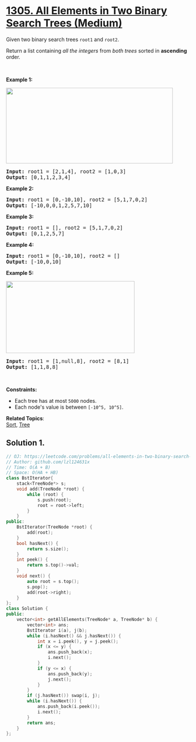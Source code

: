 # [1305. All Elements in Two Binary Search Trees (Medium)](https://leetcode.com/problems/all-elements-in-two-binary-search-trees/)

<p>Given two binary search trees <code>root1</code> and <code>root2</code>.</p>

<p>Return a list containing <em>all the integers</em> from <em>both trees</em> sorted in <strong>ascending</strong> order.</p>

<p>&nbsp;</p>
<p><strong>Example 1:</strong></p>
<img alt="" src="https://assets.leetcode.com/uploads/2019/12/18/q2-e1.png" style="width: 457px; height: 207px;">
<pre><strong>Input:</strong> root1 = [2,1,4], root2 = [1,0,3]
<strong>Output:</strong> [0,1,1,2,3,4]
</pre>

<p><strong>Example 2:</strong></p>

<pre><strong>Input:</strong> root1 = [0,-10,10], root2 = [5,1,7,0,2]
<strong>Output:</strong> [-10,0,0,1,2,5,7,10]
</pre>

<p><strong>Example 3:</strong></p>

<pre><strong>Input:</strong> root1 = [], root2 = [5,1,7,0,2]
<strong>Output:</strong> [0,1,2,5,7]
</pre>

<p><strong>Example 4:</strong></p>

<pre><strong>Input:</strong> root1 = [0,-10,10], root2 = []
<strong>Output:</strong> [-10,0,10]
</pre>

<p><strong>Example 5:</strong></p>
<img alt="" src="https://assets.leetcode.com/uploads/2019/12/18/q2-e5-.png" style="width: 352px; height: 197px;">
<pre><strong>Input:</strong> root1 = [1,null,8], root2 = [8,1]
<strong>Output:</strong> [1,1,8,8]
</pre>

<p>&nbsp;</p>
<p><strong>Constraints:</strong></p>

<ul>
	<li>Each tree has at most <code>5000</code> nodes.</li>
	<li>Each node's value is between <code>[-10^5, 10^5]</code>.</li>
</ul>


**Related Topics**:  
[Sort](https://leetcode.com/tag/sort/), [Tree](https://leetcode.com/tag/tree/)

## Solution 1.

```cpp
// OJ: https://leetcode.com/problems/all-elements-in-two-binary-search-trees/
// Author: github.com/lzl124631x
// Time: O(A + B)
// Space: O(HA + HB)
class BstIterator{
    stack<TreeNode*> s;
    void add(TreeNode *root) {
        while (root) {
            s.push(root);
            root = root->left;
        }
    }
public:
    BstIterator(TreeNode *root) {
        add(root);
    }
    bool hasNext() {
        return s.size();
    }
    int peek() {
        return s.top()->val;
    }
    void next() {
        auto root = s.top();
        s.pop();
        add(root->right);
    }
};
class Solution {
public:
    vector<int> getAllElements(TreeNode* a, TreeNode* b) {
        vector<int> ans;
        BstIterator i(a), j(b);
        while (i.hasNext() && j.hasNext()) {
            int x = i.peek(), y = j.peek();
            if (x <= y) {
                ans.push_back(x);
                i.next();
            }
            if (y <= x) {
                ans.push_back(y);
                j.next();
            }
        }
        if (j.hasNext()) swap(i, j);
        while (i.hasNext()) {
            ans.push_back(i.peek());
            i.next();
        }
        return ans;
    }
};
```